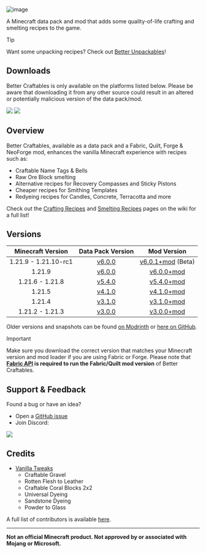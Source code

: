 ![image](https://i.postimg.cc/d33zdLQh/Banner.png)

A Minecraft data pack and mod that adds some quality-of-life crafting and smelting recipes to the game.

> [!TIP]
> Want some unpacking recipes? Check out [Better Unpackables](https://modrinth.com/datapack/better-unpackables)!

## Downloads

Better Craftables is only available on the platforms listed below. Please be aware that downloading it from any other source could result in an altered or potentially malicious version of the data pack/mod.

[![](https://img.shields.io/modrinth/dt/BLG002oq?label=Modrinth&style=for-the-badge&color=00AF5C&logo=modrinth)](https://modrinth.com/datapack/better-craftables/)
[![](https://img.shields.io/spiget/downloads/108728?label=SpigotMC&style=for-the-badge&color=ED8106&logo=spigotmc)](https://www.spigotmc.org/resources/better-craftables.108728/)

## Overview

Better Craftables, available as a data pack and a Fabric, Quilt, Forge & NeoForge mod, enhances the vanilla Minecraft experience with recipes such as:

* Craftable Name Tags & Bells
* Raw Ore Block smelting
* Alternative recipes for Recovery Compasses and Sticky Pistons
* Cheaper recipes for Smithing Templates
* Redyeing recipes for Candles, Concrete, Terracotta and more

Check out the [Crafting Recipes](https://github.com/Classics-Craftworks/Better-Craftables/wiki/Crafting-Recipes) and [Smelting Recipes](https://github.com/Classics-Craftworks/Better-Craftables/wiki/Smelting-Recipes) pages on the wiki for a full list!

## Versions

| Minecraft Version | Data Pack Version | Mod Version |
| :--: | :--: | :--: |
| 1.21.9 - 1.21.10-rc1 | [v6.0.0](https://modrinth.com/datapack/better-craftables/version/v6.0.0) | [v6.0.1+mod](https://modrinth.com/datapack/better-craftables/version/v6.0.1+mod) (Beta) |
| 1.21.9 | [v6.0.0](https://modrinth.com/datapack/better-craftables/version/v6.0.0) | [v6.0.0+mod](https://modrinth.com/datapack/better-craftables/version/v6.0.0+mod) |
| 1.21.6 - 1.21.8 | [v5.4.0](https://modrinth.com/datapack/better-craftables/version/v5.4.0) | [v5.4.0+mod](https://modrinth.com/datapack/better-craftables/version/v5.4.0+mod) |
| 1.21.5 | [v4.1.0](https://modrinth.com/datapack/better-craftables/version/v4.1.0) | [v4.1.0+mod](https://modrinth.com/datapack/better-craftables/version/v4.1.0+mod) |
| 1.21.4 | [v3.1.0](https://modrinth.com/datapack/better-craftables/version/v3.1.0) | [v3.1.0+mod](https://modrinth.com/datapack/better-craftables/version/v3.1.0+mod) |
| 1.21.2 - 1.21.3 | [v3.0.0](https://modrinth.com/datapack/better-craftables/version/v3.0.0) | [v3.0.0+mod](https://modrinth.com/datapack/better-craftables/version/v3.0.0+mod) |

Older versions and snapshots can be found [on Modrinth](https://modrinth.com/datapack/better-craftables/versions) or [here on GitHub](https://github.com/Classics-Craftworks/Better-Craftables/wiki/Versions).

> [!IMPORTANT]
> Make sure you download the correct version that matches your Minecraft version and mod loader if you are using Fabric or Forge. Please note that **[Fabric API](https://modrinth.com/mod/fabric-api) is required to run the Fabric/Quilt mod version** of Better Craftables.

## Support & Feedback
Found a bug or have an idea?
* Open a [GitHub issue](https://github.com/Classics-Craftworks/Better-Craftables/issues/new/choose)
* Join Discord:

[![](https://img.shields.io/discord/1107084025442607206?label=Discord&style=for-the-badge&color=5865F2&logo=discord)](https://discord.gg/vZJSDjPcmu)

## Credits
* [Vanilla Tweaks](https://vanillatweaks.net/)
	* Craftable Gravel
	* Rotten Flesh to Leather
	* Craftable Coral Blocks 2x2
	* Universal Dyeing
	* Sandstone Dyeing
	* Powder to Glass

A full list of contributors is available [here](https://github.com/Classics-Craftworks/Better-Craftables/wiki/Credits).

***

**Not an official Minecraft product. Not approved by or associated with Mojang or Microsoft.**